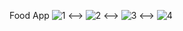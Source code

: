 Food App
![1](https://user-images.githubusercontent.com/87164152/148677134-29a2eb7d-d1a5-4854-80db-b13d71a8f923.png)
<-->
![2](https://user-images.githubusercontent.com/87164152/148677135-42567f76-7890-4ce6-b046-8500ec1e9575.png)
<-->
![3](https://user-images.githubusercontent.com/87164152/148677136-b26e5076-b70c-4665-9fa8-02c9f7f4cab0.png)
<-->
![4](https://user-images.githubusercontent.com/87164152/148677133-28f3693a-20b5-4cfb-9c94-ce5556c9e829.png)
